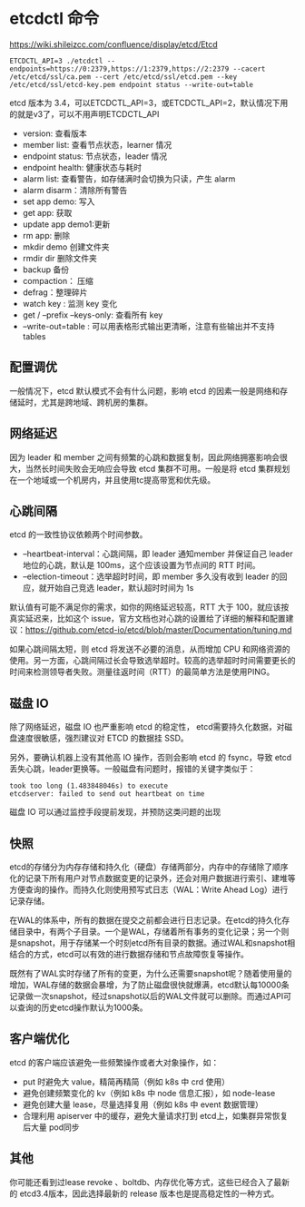 # etcdctl 命令

https://wiki.shileizcc.com/confluence/display/etcd/Etcd

```
ETCDCTL_API=3 ./etcdctl --endpoints=https://0:2379,https://1:2379,https://2:2379 --cacert /etc/etcd/ssl/ca.pem --cert /etc/etcd/ssl/etcd.pem --key /etc/etcd/ssl/etcd-key.pem endpoint status --write-out=table
```

etcd 版本为 3.4，可以ETCDCTL_API=3，或ETCDCTL_API=2，默认情况下用的就是v3了，可以不用声明ETCDCTL_API

- version: 查看版本
- member list: 查看节点状态，learner 情况
- endpoint status: 节点状态，leader 情况
- endpoint health: 健康状态与耗时
- alarm list: 查看警告，如存储满时会切换为只读，产生 alarm
- alarm disarm：清除所有警告
- set app demo: 写入
- get app: 获取
- update app demo1:更新
- rm app: 删除
- mkdir demo 创建文件夹
- rmdir dir 删除文件夹
- backup 备份
- compaction： 压缩
- defrag：整理碎片
- watch key : 监测 key 变化
- get / –prefix –keys-only: 查看所有 key
- –write-out=table : 可以用表格形式输出更清晰，注意有些输出并不支持tables


配置调优
---
一般情况下，etcd 默认模式不会有什么问题，影响 etcd 的因素一般是网络和存储延时，尤其是跨地域、跨机房的集群。

网络延迟
---
因为 leader 和 member 之间有频繁的心跳和数据复制，因此网络拥塞影响会很大，当然长时间失败会无响应会导致 etcd 集群不可用。一般是将 etcd 集群规划在一个地域或一个机房内，并且使用tc提高带宽和优先级。

心跳间隔
---
etcd 的一致性协议依赖两个时间参数。

- –heartbeat-interval：心跳间隔，即 leader 通知member 并保证自己 leader 地位的心跳，默认是 100ms，这个应该设置为节点间的 RTT 时间。
- –election-timeout：选举超时时间，即 member 多久没有收到 leader 的回应，就开始自己竞选 leader，默认超时时间为 1s

默认值有可能不满足你的需求，如你的网络延迟较高，RTT 大于 100，就应该按真实延迟来，比如这个 issue，官方文档也对心跳的设置给了详细的解释和配置建议：https://github.com/etcd-io/etcd/blob/master/Documentation/tuning.md

如果心跳间隔太短，则 etcd 将发送不必要的消息，从而增加 CPU 和网络资源的使用。另一方面，心跳间隔过长会导致选举超时。较高的选举超时时间需要更长的时间来检测领导者失败。测量往返时间（RTT）的最简单方法是使用PING。

磁盘 IO
---
除了网络延迟，磁盘 IO 也严重影响 etcd 的稳定性， etcd需要持久化数据，对磁盘速度很敏感，强烈建议对 ETCD 的数据挂 SSD。

另外，要确认机器上没有其他高 IO 操作，否则会影响 etcd 的 fsync，导致 etcd 丢失心跳，leader更换等。一般磁盘有问题时，报错的关键字类似于：

```
took too long (1.483848046s) to execute
etcdserver: failed to send out heartbeat on time
```
磁盘 IO 可以通过监控手段提前发现，并预防这类问题的出现

快照
---
etcd的存储分为内存存储和持久化（硬盘）存储两部分，内存中的存储除了顺序化的记录下所有用户对节点数据变更的记录外，还会对用户数据进行索引、建堆等方便查询的操作。而持久化则使用预写式日志（WAL：Write Ahead Log）进行记录存储。

在WAL的体系中，所有的数据在提交之前都会进行日志记录。在etcd的持久化存储目录中，有两个子目录。一个是WAL，存储着所有事务的变化记录；另一个则是snapshot，用于存储某一个时刻etcd所有目录的数据。通过WAL和snapshot相结合的方式，etcd可以有效的进行数据存储和节点故障恢复等操作。

既然有了WAL实时存储了所有的变更，为什么还需要snapshot呢？随着使用量的增加，WAL存储的数据会暴增，为了防止磁盘很快就爆满，etcd默认每10000条记录做一次snapshot，经过snapshot以后的WAL文件就可以删除。而通过API可以查询的历史etcd操作默认为1000条。

客户端优化
---
etcd 的客户端应该避免一些频繁操作或者大对象操作，如：
- put 时避免大 value，精简再精简（例如 k8s 中 crd 使用）
- 避免创建频繁变化的 kv（例如 k8s 中 node 信息汇报），如 node-lease
- 避免创建大量 lease，尽量选择复用（例如 k8s 中 event 数据管理）
- 合理利用 apiserver 中的缓存，避免大量请求打到 etcd上，如集群异常恢复后大量 pod同步

其他
---
你可能还看到过lease revoke 、boltdb、内存优化等方式，这些已经合入了最新的 etcd3.4版本，因此选择最新的 release 版本也是提高稳定性的一种方式。
